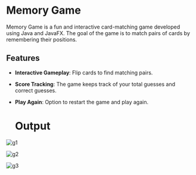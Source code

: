 
# Memory Game

Memory Game is a fun and interactive card-matching game developed using Java and JavaFX. The goal of the game is to match pairs of cards by remembering their positions.


## Features

- **Interactive Gameplay**: Flip cards to find matching pairs.
- **Score Tracking**: The game keeps track of your total guesses and correct guesses.
- **Play Again**: Option to restart the game and play again.

  # Output
  
![g1](https://github.com/HirvaPurohit/Memory-Game---Java-Project/assets/131869875/b7258175-c43b-45ff-a7b5-b241fc3053d4) 


![g2](https://github.com/HirvaPurohit/Memory-Game---Java-Project/assets/131869875/c14a6364-0443-47e6-9f42-b2478e1ae8f3)


![g3](https://github.com/HirvaPurohit/Memory-Game---Java-Project/assets/131869875/a9c71f46-bada-45e6-9b8a-b2bf11bc9efd)
